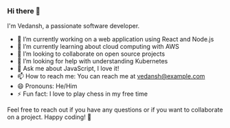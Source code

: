 ### Hi there 👋

I'm Vedansh, a passionate software developer.

- 🔭 I’m currently working on a web application using React and Node.js
- 🌱 I’m currently learning about cloud computing with AWS
- 👯 I’m looking to collaborate on open source projects
- 🤔 I’m looking for help with understanding Kubernetes
- 💬 Ask me about JavaScript, I love it!
- 📫 How to reach me: You can reach me at vedansh@example.com
- 😄 Pronouns: He/Him
- ⚡ Fun fact: I love to play chess in my free time

Feel free to reach out if you have any questions or if you want to collaborate on a project. Happy coding! 🚀